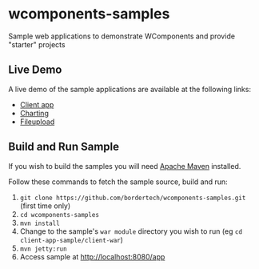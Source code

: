 # wcomponents-samples
Sample web applications to demonstrate WComponents and provide "starter" projects

## Live Demo
A live demo of the sample applications are available at the following links:
* [Client app](http://wcomponents-bordertech.rhcloud.com/client/app)
* [Charting](http://wcomponents-bordertech.rhcloud.com/chart/app)
* [Fileupload](http://wcomponents-bordertech.rhcloud.com/fileupload/app)

## Build and Run Sample
If you wish to build the samples you will need [Apache Maven](https://maven.apache.org/) installed.

Follow these commands to fetch the sample source, build and run:

1. `git clone https://github.com/bordertech/wcomponents-samples.git` (first time only)
2. `cd wcomponents-samples`
3. `mvn install`
4. Change to the sample's `war module` directory you wish to run (eg `cd client-app-sample/client-war`)
5. `mvn jetty:run`
6.  Access sample at [http://localhost:8080/app](http://localhost:8080/app)
